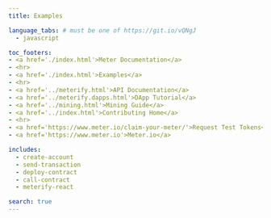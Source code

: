 ```yaml
---
title: Examples

language_tabs: # must be one of https://git.io/vQNgJ
  - javascript

toc_footers:
- <a href='./index.html'>Meter Documentation</a>
- <hr>
- <a href='./index.html'>Examples</a>
- <hr>
- <a href='../meterify.html'>API Documentation</a>
- <a href='../meterify.dapps.html'>DApp Tutorial</a>
- <a href='../mining.html'>Mining Guide</a>
- <a href='../index.html'>Contributing Home</a>
- <hr>  
- <a href='https://www.meter.io/claim-your-meter/'>Request Test Tokens</a>
- <a href='https://www.meter.io'>Meter.io</a>

includes:
  - create-account
  - send-transaction
  - deploy-contract
  - call-contract
  - meterify-react

search: true
---
```

